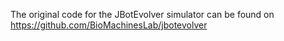 The original code for the JBotEvolver simulator can be found on https://github.com/BioMachinesLab/jbotevolver 
